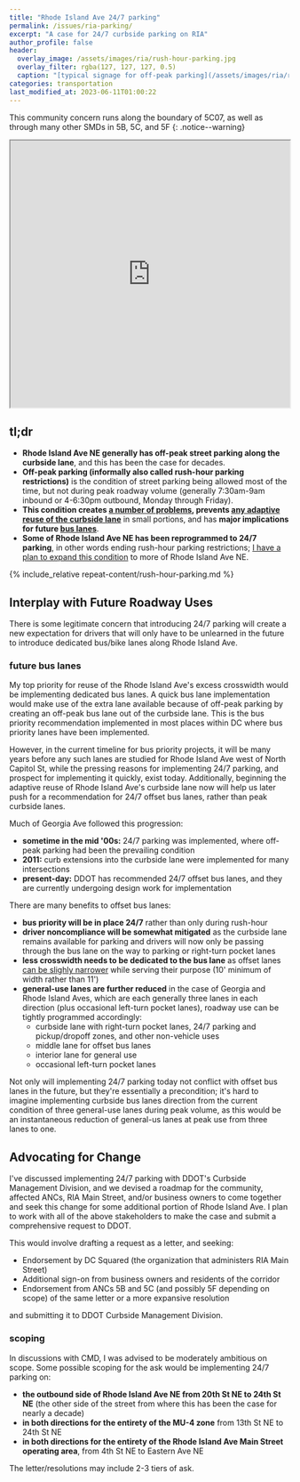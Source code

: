 ```yaml
---
title: "Rhode Island Ave 24/7 parking"
permalink: /issues/ria-parking/
excerpt: "A case for 24/7 curbside parking on RIA"
author_profile: false
header:
  overlay_image: /assets/images/ria/rush-hour-parking.jpg
  overlay_filter: rgba(127, 127, 127, 0.5)
  caption: "[typical signage for off-peak parking](/assets/images/ria/rush-hour-parking.jpg)"
categories: transportation
last_modified_at: 2023-06-11T01:00:22
---
```


This community concern runs along the boundary of 5C07, as well as through many other SMDs in 5B, 5C, and 5F
{: .notice--warning}

<iframe src="https://www.google.com/maps/d/u/0/embed?mid=1aK4BShptY4Eb0_5pI9X60vibVW8LfCg&ehbc=2E312F" width="100%" height="480"></iframe>

## tl;dr
- **Rhode Island Ave NE generally has off-peak street parking along the curbside lane**, and this has been the case for decades.
- **Off-peak parking (informally also called rush-hour parking restrictions)** is the condition of street parking being allowed most of the time, but not during peak roadway volume (generally 7:30am-9am inbound or 4-6:30pm outbound, Monday through Friday).
- **This condition creates [a number of problems](#the-problem-with-off-peak-parking), prevents [any adaptive reuse of the curbside lane](the-benefits-of-a-247-parking-lane)** in small portions, and has **major implications for future [bus lanes](http://localhost:4000/issues/ria-parking/#future-bus-lanes)**.
- **Some of Rhode Island Ave NE has been reprogrammed to 24/7 parking**, in other words ending rush-hour parking restrictions; [I have a plan to expand this condition](#advocating-for-change) to more of Rhode Island Ave NE.

{% include_relative repeat-content/rush-hour-parking.md %}

## Interplay with Future Roadway Uses
There is some legitimate concern that introducing 24/7 parking will create a new expectation for drivers that will only have to be unlearned in the future to introduce dedicated bus/bike lanes along Rhode Island Ave.

### future bus lanes
My top priority for reuse of the Rhode Island Ave's excess crosswidth would be implementing dedicated bus lanes. A quick bus lane implementation would make use of the extra lane available because of off-peak parking by creating an off-peak bus lane out of the curbside lane. This is the bus priority recommendation implemented in most places within DC where bus priority lanes have been implemented.

However, in the current timeline for bus priority projects, it will be many years before any such lanes are studied for Rhode Island Ave west of North Capitol St, while the pressing reasons for implementing 24/7 parking, and prospect for implementing it quickly, exist today. Additionally, beginning the adaptive reuse of Rhode Island Ave's curbside lane now will help us later push for a recommendation for 24/7 offset bus lanes, rather than peak curbside lanes.

Much of Georgia Ave followed this progression:
- **sometime in the mid '00s:** 24/7 parking was implemented, where off-peak parking had been the prevailing condition
- **2011:** curb extensions into the curbside lane were implemented for many intersections
- **present-day:** DDOT has recommended 24/7 offset bus lanes, and they are currently undergoing design work for implementation

There are many benefits to offset bus lanes:
- **bus priority will be in place 24/7** rather than only during rush-hour
- **driver noncompliance will be somewhat mitigated** as the curbside lane remains available for parking and drivers will now only be passing through the bus lane on the way to parking or right-turn pocket lanes
- **less crosswidth needs to be dedicated to the bus lane** as offset lanes [can be slighly narrower](https://nacto.org/publication/urban-street-design-guide/street-design-elements/transit-streets/dedicated-curbside-offset-bus-lanes/#:~:text=The%20minimum%20width%20of%20a%20curbside%20bus%20lane%20is%2011%20feet.) while serving their purpose (10' minimum of width rather than 11')
- **general-use lanes are further reduced** in the case of Georgia and Rhode Island Aves, which are each generally three lanes in each direction (plus occasional left-turn pocket lanes), roadway use can be tightly programmed accordingly:
  - curbside lane with right-turn pocket lanes, 24/7 parking and pickup/dropoff zones, and other non-vehicle uses
  - middle lane for offset bus lanes
  - interior lane for general use
  - occasional left-turn pocket lanes

Not only will implementing 24/7 parking today not conflict with offset bus lanes in the future, but they're essentially a precondition; it's hard to imagine implementing curbside bus lanes direction from the current condition of three general-use lanes during peak volume, as this would be an instantaneous reduction of general-us lanes at peak use from three lanes to one.

## Advocating for Change
I've discussed implementing 24/7 parking with DDOT's Curbside Management Division, and we devised a roadmap for the community, affected ANCs, RIA Main Street, and/or business owners to come together and seek this change for some additional portion of Rhode Island Ave. I plan to work with all of the above stakeholders to make the case and submit a comprehensive request to DDOT.

This would involve drafting a request as a letter, and seeking:
- Endorsement by DC Squared (the organization that administers RIA Main Street)
- Additional sign-on from business owners and residents of the corridor
- Endorsement from ANCs 5B and 5C (and possibly 5F depending on scope) of the same letter or a more expansive resolution

and submitting it to DDOT Curbside Management Division.

### scoping
In discussions with CMD, I was advised to be moderately ambitious on scope. Some possible scoping for the ask would be implementing 24/7 parking on:
- **the outbound side of Rhode Island Ave NE from 20th St NE to 24th St NE** (the other side of the street from where this has been the case for nearly a decade)
- **in both directions for the entirety of the MU-4 zone** from 13th St NE to 24th St NE
- **in both directions for the entirety of the Rhode Island Ave Main Street operating area**, from 4th St NE to Eastern Ave NE

The letter/resolutions may include 2-3 tiers of ask.